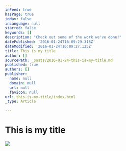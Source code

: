 ```yaml
---
inFeed: true
hasPage: true
inNav: false
inLanguage: null
starred: false
keywords: []
description: "Check out some of the work we've done!"
datePublished: '2016-01-24T16:09:29.318Z'
dateModified: '2016-01-24T16:09:27.125Z'
title: This is my title
author: []
sourcePath: _posts/2016-01-24-this-is-my-title.md
published: true
authors: []
publisher:
  name: null
  domain: null
  url: null
  favicon: null
url: this-is-my-title/index.html
_type: Article

---
```

# 

# This is my title
![](https://the-grid-user-content.s3-us-west-2.amazonaws.com/b9c798b8-a403-44ce-b92f-9da32c1ae399.jpg)